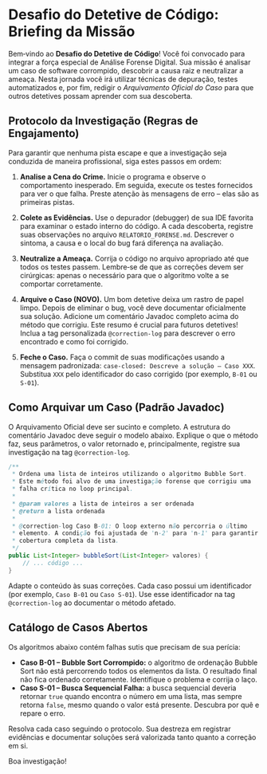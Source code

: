 # Desafio do Detetive de Código: Briefing da Missão

Bem‑vindo ao **Desafio do Detetive de Código**! Você foi convocado para integrar a força especial de Análise Forense Digital. Sua missão é analisar um caso de software corrompido, descobrir a causa raiz e neutralizar a ameaça. Nesta jornada você irá utilizar técnicas de depuração, testes automatizados e, por fim, redigir o *Arquivamento Oficial do Caso* para que outros detetives possam aprender com sua descoberta.

## Protocolo da Investigação (Regras de Engajamento)

Para garantir que nenhuma pista escape e que a investigação seja conduzida de maneira profissional, siga estes passos em ordem:

1. **Analise a Cena do Crime.** Inicie o programa e observe o comportamento inesperado. Em seguida, execute os testes fornecidos para ver o que falha. Preste atenção às mensagens de erro – elas são as primeiras pistas.

2. **Colete as Evidências.** Use o depurador (debugger) de sua IDE favorita para examinar o estado interno do código. A cada descoberta, registre suas observações no arquivo `RELATORIO_FORENSE.md`. Descrever o sintoma, a causa e o local do bug fará diferença na avaliação.

3. **Neutralize a Ameaça.** Corrija o código no arquivo apropriado até que todos os testes passem. Lembre‑se de que as correções devem ser cirúrgicas: apenas o necessário para que o algoritmo volte a se comportar corretamente.

4. **Arquive o Caso (NOVO).** Um bom detetive deixa um rastro de papel limpo. Depois de eliminar o bug, você deve documentar oficialmente sua solução. Adicione um comentário Javadoc completo acima do método que corrigiu. Este resumo é crucial para futuros detetives! Inclua a tag personalizada `@correction-log` para descrever o erro encontrado e como foi corrigido.

5. **Feche o Caso.** Faça o commit de suas modificações usando a mensagem padronizada: `case-closed: Descreve a solução – Caso XXX`. Substitua `XXX` pelo identificador do caso corrigido (por exemplo, `B-01` ou `S-01`).

## Como Arquivar um Caso (Padrão Javadoc)

O Arquivamento Oficial deve ser sucinto e completo. A estrutura do comentário Javadoc deve seguir o modelo abaixo. Explique o que o método faz, seus parâmetros, o valor retornado e, principalmente, registre sua investigação na tag `@correction-log`.

```java
/**
 * Ordena uma lista de inteiros utilizando o algoritmo Bubble Sort.
 * Este método foi alvo de uma investigação forense que corrigiu uma
 * falha crítica no loop principal.
 *
 * @param valores a lista de inteiros a ser ordenada
 * @return a lista ordenada
 *
 * @correction-log Caso B-01: O loop externo não percorria o último
 * elemento. A condição foi ajustada de 'n-2' para 'n-1' para garantir a
 * cobertura completa da lista.
 */
public List<Integer> bubbleSort(List<Integer> valores) {
    // ... código ...
}
```

Adapte o conteúdo às suas correções. Cada caso possui um identificador (por exemplo, `Caso B-01` ou `Caso S-01`). Use esse identificador na tag `@correction-log` ao documentar o método afetado.

## Catálogo de Casos Abertos

Os algoritmos abaixo contém falhas sutis que precisam de sua perícia:

- **Caso B-01 – Bubble Sort Corrompido:** o algoritmo de ordenação Bubble Sort não está percorrendo todos os elementos da lista. O resultado final não fica ordenado corretamente. Identifique o problema e corrija o laço.
- **Caso S-01 – Busca Sequencial Falha:** a busca sequencial deveria retornar `true` quando encontra o número em uma lista, mas sempre retorna `false`, mesmo quando o valor está presente. Descubra por quê e repare o erro.

Resolva cada caso seguindo o protocolo. Sua destreza em registrar evidências e documentar soluções será valorizada tanto quanto a correção em si.

Boa investigação!